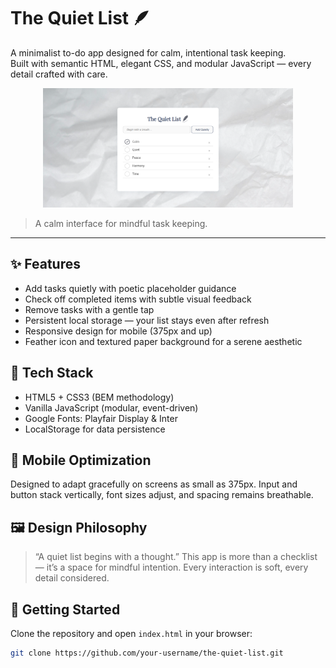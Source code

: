 # The Quiet List 🪶

A minimalist to-do app designed for calm, intentional task keeping.  
Built with semantic HTML, elegant CSS, and modular JavaScript — every detail crafted with care.

<p align="center">
  <img src="./images/preview.png" alt="Preview of The Quiet List" width="400"/>
</p>

> A calm interface for mindful task keeping.

---

## ✨ Features

- Add tasks quietly with poetic placeholder guidance
- Check off completed items with subtle visual feedback
- Remove tasks with a gentle tap
- Persistent local storage — your list stays even after refresh
- Responsive design for mobile (375px and up)
- Feather icon and textured paper background for a serene aesthetic

## 📐 Tech Stack

- HTML5 + CSS3 (BEM methodology)
- Vanilla JavaScript (modular, event-driven)
- Google Fonts: Playfair Display & Inter
- LocalStorage for data persistence

## 📱 Mobile Optimization

Designed to adapt gracefully on screens as small as 375px.
Input and button stack vertically, font sizes adjust, and spacing remains breathable.

## 🖼️ Design Philosophy

> “A quiet list begins with a thought.”
This app is more than a checklist — it’s a space for mindful intention.
Every interaction is soft, every detail considered.

## 🚀 Getting Started

Clone the repository and open `index.html` in your browser:

```bash
git clone https://github.com/your-username/the-quiet-list.git
